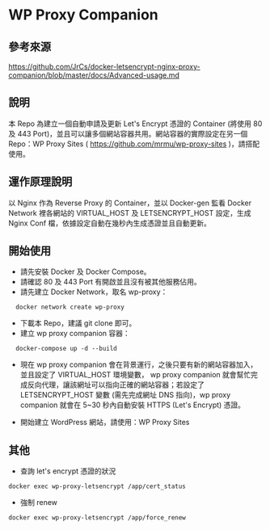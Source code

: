 # WP Proxy Companion

## 參考來源
https://github.com/JrCs/docker-letsencrypt-nginx-proxy-companion/blob/master/docs/Advanced-usage.md

## 說明
本 Repo 為建立一個自動申請及更新 Let's Encrypt 憑證的 Container (將使用 80 及 443 Port)，並且可以讓多個網站容器共用。網站容器的實際設定在另一個 Repo：WP Proxy Sites ( https://github.com/mrmu/wp-proxy-sites )，請搭配使用。

## 運作原理說明
以 Nginx 作為 Reverse Proxy 的 Container，並以 Docker-gen 監看 Docker Network 裡各網站的 VIRTUAL_HOST 及 LETSENCRYPT_HOST 設定，生成 Nginx Conf 檔，依據設定自動在幾秒內生成憑證並且自動更新。

## 開始使用
* 請先安裝 Docker 及 Docker Compose。
* 請確認 80 及 443 Port 有開啟並且沒有被其他服務佔用。
* 請先建立 Docker Network，取名 wp-proxy：
```
  docker network create wp-proxy
```
* 下載本 Repo，建議 git clone 即可。
* 建立 wp proxy companion 容器：
```
  docker-compose up -d --build
```
* 現在 wp proxy companion 會在背景運行，之後只要有新的網站容器加入，並且設定了 VIRTUAL_HOST 環境變數， wp proxy companion 就會幫忙完成反向代理，讓該網址可以指向正確的網站容器；若設定了 LETSENCRYPT_HOST 變數 (需先完成網址 DNS 指向)，wp proxy companion 就會在 5~30 秒內自動安裝 HTTPS (Let's Encrypt) 憑證。

* 開始建立 WordPress 網站，請使用：WP Proxy Sites

## 其他
* 查詢 let's encrypt 憑證的狀況
```
docker exec wp-proxy-letsencrypt /app/cert_status
```

* 強制 renew
```
docker exec wp-proxy-letsencrypt /app/force_renew
```
